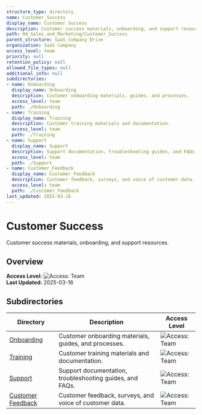 ```yaml
---
structure_type: directory
name: Customer_Success
display_name: Customer Success
description: Customer success materials, onboarding, and support resources.
path: 04_Sales_and_Marketing/Customer_Success
parent_structure: SaaS_Company_Drive
organization: SaaS Company
access_level: team
priority: null
retention_policy: null
allowed_file_types: null
additional_info: null
subdirectories:
- name: Onboarding
  display_name: Onboarding
  description: Customer onboarding materials, guides, and processes.
  access_level: team
  path: ./Onboarding
- name: Training
  display_name: Training
  description: Customer training materials and documentation.
  access_level: team
  path: ./Training
- name: Support
  display_name: Support
  description: Support documentation, troubleshooting guides, and FAQs.
  access_level: team
  path: ./Support
- name: Customer_Feedback
  display_name: Customer Feedback
  description: Customer feedback, surveys, and voice of customer data.
  access_level: team
  path: ./Customer_Feedback
last_updated: 2025-03-16
---
```


# Customer Success

Customer success materials, onboarding, and support resources.

## Overview

**Access Level:** ![Access: Team](https://img.shields.io/badge/Access-Team-blue)  
**Last Updated:** 2025-03-16  

## Subdirectories

| Directory | Description | Access Level |
|-----------|-------------|--------------|
| [Onboarding](./Onboarding/) | Customer onboarding materials, guides, and processes. | ![Access: Team](https://img.shields.io/badge/Access-Team-blue) |
| [Training](./Training/) | Customer training materials and documentation. | ![Access: Team](https://img.shields.io/badge/Access-Team-blue) |
| [Support](./Support/) | Support documentation, troubleshooting guides, and FAQs. | ![Access: Team](https://img.shields.io/badge/Access-Team-blue) |
| [Customer Feedback](./Customer_Feedback/) | Customer feedback, surveys, and voice of customer data. | ![Access: Team](https://img.shields.io/badge/Access-Team-blue) |
